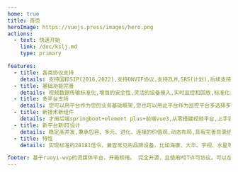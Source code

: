 ```yaml
---
home: true
title: 首页
heroImage: https://vuejs.press/images/hero.png
actions:
  - text: 快速开始
    link: /doc/kslj.md
    type: primary

features:
  - title: 各类协议支持
    details: 支持国标SIP(2016,2022),支持ONVIF协议,支持ZLM,SRS(计划),后续支持RTMP+ISUP(计划)
  - title: 基础功能完善
    details: 视频数据传输标准化,增强的安全性,灵活的设备接入,实时监控和回放,标准化接口
  - title: 多平台支持
    details: 您可以用平台作为您的业务基础框架,您也可以用此平台作为监控平台多选择多支持。
  - title: 新技术新组件
    details: 才用后端springboot+element plus+前端vue3,从零搭建视频平台,上手容易并且提升快,多模块架构,充分考虑开发者
  - title: 新平台新UI设计
    details: 稳定高并发,秉承包容、多元、进化、连接的价值观,动态布局,具有完善目录结构和代码规范配置,拥有良好开发体验和设计感
  - title: 特性
    details: 实现标准的28181信令，兼容常见的品牌设备，比如海康、大华、宇视、水星等品牌的IPC、NVR以及平台。

footer: 基于ruoyi-wvp的流媒体平台，开箱即用。 完全开源，且使用MIT许可协议。可以在保留版权信息的基础上商用。
---
```

